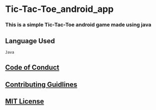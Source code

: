 # Tic-Tac-Toe_android_app

### This is a simple Tic-Tac-Toe android game made using java

## Language Used

    Java

## [Code of Conduct](https://github.com/MukulKolpe/Tic-Tac-Toe_android_app/blob/master/CODE_OF_CONDUCT.md)

## [Contributing Guidlines](https://github.com/MukulKolpe/Tic-Tac-Toe_android_app/blob/master/CONTRIBUTING.md)

## [MIT License](https://github.com/MukulKolpe/Tic-Tac-Toe_android_app/blob/master/LICENSE)




